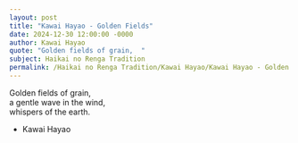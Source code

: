 ```yaml
---
layout: post
title: "Kawai Hayao - Golden Fields"
date: 2024-12-30 12:00:00 -0000
author: Kawai Hayao
quote: "Golden fields of grain,  "
subject: Haikai no Renga Tradition
permalink: /Haikai no Renga Tradition/Kawai Hayao/Kawai Hayao - Golden Fields
---
```


Golden fields of grain,  
a gentle wave in the wind,  
whispers of the earth.

- Kawai Hayao
